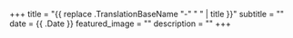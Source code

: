 +++
title =  "{{ replace .TranslationBaseName "-" " " | title }}"
subtitle = ""
date = {{ .Date }}
featured_image = ""
description = ""
+++